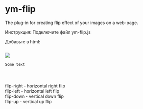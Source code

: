 # ym-flip
The plug-in for creating flip effect of your images on a web-page.

Инструкция:
Подключите файл ym-flip.js
 
Добавьте в html:
<code>
    <div class="flip-right">
        <img src="http://placehold.it/150x150">
        <p>Some text</p>
    </div>
</code>

flip-right - horizontal right flip <br>
flip-left - horizontal left flip <br>
flip-down - vertical down flip <br>
flip-up - vertical up flip <br>

